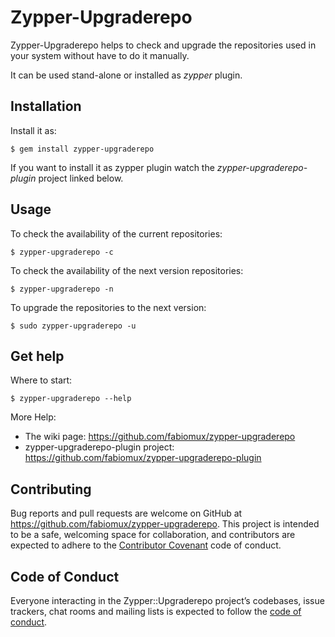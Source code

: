 # Zypper-Upgraderepo

Zypper-Upgraderepo helps to check and upgrade the repositories used in your system
without have to do it manually.

It can be used stand-alone or installed as _zypper_ plugin.

## Installation

Install it as:

    $ gem install zypper-upgraderepo

If you want to install it as zypper plugin watch the _zypper-upgraderepo-plugin_ project linked below.

## Usage

To check the availability of the current repositories:

    $ zypper-upgraderepo -c

To check the availability of the next version repositories:

    $ zypper-upgraderepo -n

To upgrade the repositories to the next version:

    $ sudo zypper-upgraderepo -u

## Get help

Where to start:

    $ zypper-upgraderepo --help

More Help:

- The wiki page: https://github.com/fabiomux/zypper-upgraderepo
- zypper-upgraderepo-plugin project: https://github.com/fabiomux/zypper-upgraderepo-plugin

## Contributing

Bug reports and pull requests are welcome on GitHub at https://github.com/fabiomux/zypper-upgraderepo. This project is intended to be a safe, welcoming space for collaboration, and contributors are expected to adhere to the [Contributor Covenant](http://contributor-covenant.org) code of conduct.

## Code of Conduct

Everyone interacting in the Zypper::Upgraderepo project’s codebases, issue trackers, chat rooms and mailing lists is expected to follow the [code of conduct](https://github.com/fabiomux/zypper-upgraderepo/blob/master/CODE_OF_CONDUCT.md).
